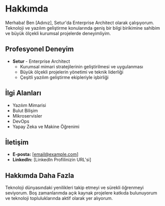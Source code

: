# Hakkımda

Merhaba! Ben [Adınız], Setur'da Enterprise Architect olarak çalışıyorum. Teknoloji ve yazılım geliştirme konularında geniş bir bilgi birikimine sahibim ve büyük ölçekli kurumsal projelerde deneyimliyim.

## Profesyonel Deneyim

- **Setur** - Enterprise Architect
  - Kurumsal mimari stratejilerinin geliştirilmesi ve uygulanması
  - Büyük ölçekli projelerin yönetimi ve teknik liderliği
  - Çeşitli yazılım geliştirme ekipleriyle işbirliği

## İlgi Alanları

- Yazılım Mimarisi
- Bulut Bilişim
- Mikroservisler
- DevOps
- Yapay Zeka ve Makine Öğrenimi

## İletişim

- **E-posta:** [email@example.com]
- **LinkedIn:** [LinkedIn Profilinizin URL'si]

## Hakkımda Daha Fazla

Teknoloji dünyasındaki yenilikleri takip etmeyi ve sürekli öğrenmeyi seviyorum. Boş zamanlarımda açık kaynak projelere katkıda bulunuyorum ve teknoloji topluluklarında aktif olarak yer alıyorum.
